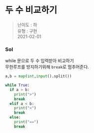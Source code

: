 # 두 수 비교하기
> 난이도 : 하   
> 유형 : 구현  
> 2021-02-01

### Sol
while 문으로 두 수 입력받아 비교하기  
무한루프를 방지하기위해 `break`로 멈추어준다. 
```python
a,b = map(int,input().split())

while True:
  if a > b:
    print(">")
    break
  elif a < b:
    print("<")
    break
  else:
    print("==") 
    break
```